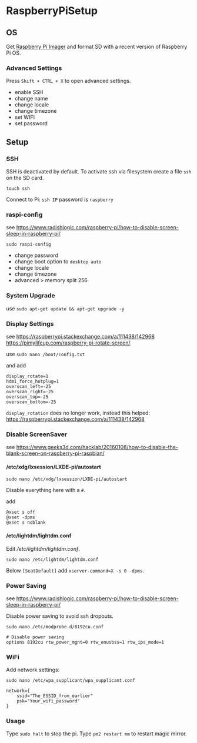 # RaspberryPiSetup

## OS

Get [Raspberry Pi Imager](https://www.raspberrypi.com/software/) and format SD with a recent version of Raspberry Pi OS.

### Advanced Settings

Press `Shift + CTRL + X` to open advanced settings.

- enable SSH
- change name
- change locale
- change timezone
- set WIFI
- set password

## Setup

### SSH

SSH is deactivated by default. To activate ssh via filesystem create a file `ssh` on the SD card.

`touch ssh`

Connect to Pi: `ssh IP` password is `raspberry`

### raspi-config

see https://www.radishlogic.com/raspberry-pi/how-to-disable-screen-sleep-in-raspberry-pi/

`sudo raspi-config`

- change password
- change boot option to `desktop auto`
- change locale
- change timezone
- advanced > memory split 256

### System Upgrade

use `sudo apt-get update && apt-get upgrade -y`

### Display Settings

see https://raspberrypi.stackexchange.com/a/111438/142968
https://pimylifeup.com/raspberry-pi-rotate-screen/

use `sudo nano /boot/config.txt` 

and add 
```
display_rotate=1
hdmi_force_hotplug=1
overscan_left=-25
overscan_right=-25
overscan_top=-25
overscan_bottom=-25
```

`display_rotation` does no longer work, instead this helped: https://raspberrypi.stackexchange.com/a/111438/142968

### Disable ScreenSaver

see https://www.geeks3d.com/hacklab/20160108/how-to-disable-the-blank-screen-on-raspberry-pi-raspbian/
 
#### /etc/xdg/lxsession/LXDE-pi/autostart

`sudo nano /etc/xdg/lxsession/LXDE-pi/autostart`

Disable everything here with a `#`.

add
```
@xset s off
@xset -dpms
@xset s noblank
```

#### /etc/lightdm/lightdm.conf

Edit _/etc/lightdm/lightdm.conf_.

`sudo nano /etc/lightdm/lightdm.conf`

Below `[SeatDefault]` add `xserver-command=X -s 0 -dpms`.

### Power Saving

see https://www.radishlogic.com/raspberry-pi/how-to-disable-screen-sleep-in-raspberry-pi/

Disable power saving to avoid ssh dropouts.

`sudo nano /etc/modprobe.d/8192cu.conf`

```
# Disable power saving 
options 8192cu rtw_power_mgnt=0 rtw_enusbss=1 rtw_ips_mode=1
```

### WiFi

Add network settings: 

`sudo nano /etc/wpa_supplicant/wpa_supplicant.conf`

```shell
network={
    ssid="The_ESSID_from_earlier"
    psk="Your_wifi_password"
}
```

### Usage

Type `sudo halt` to stop the pi.
Type `pm2 restart mm` to restart magic mirror.
